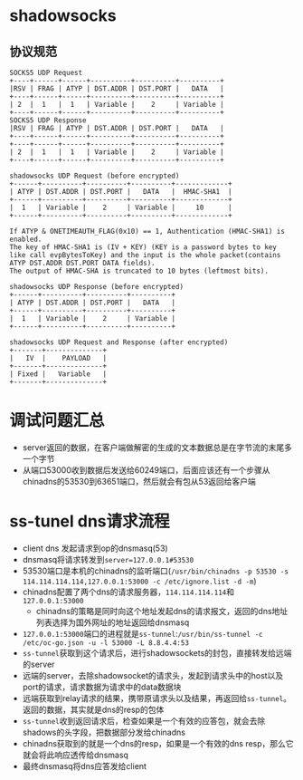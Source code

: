 # shadowsocks

## 协议规范

```
SOCKS5 UDP Request
+----+------+------+----------+----------+----------+
|RSV | FRAG | ATYP | DST.ADDR | DST.PORT |   DATA   |
+----+------+------+----------+----------+----------+
| 2  |  1   |  1   | Variable |    2     | Variable |
+----+------+------+----------+----------+----------+
SOCKS5 UDP Response
|RSV | FRAG | ATYP | DST.ADDR | DST.PORT |   DATA   |
+----+------+------+----------+----------+----------+
+----+------+------+----------+----------+----------+
| 2  |  1   |  1   | Variable |    2     | Variable |
+----+------+------+----------+----------+----------+
```


```
shadowsocks UDP Request (before encrypted)
+------+----------+----------+----------+-------------+
| ATYP | DST.ADDR | DST.PORT |   DATA   |  HMAC-SHA1  |
+------+----------+----------+----------+-------------+
|  1   | Variable |    2     | Variable |     10      |
+------+----------+----------+----------+-------------+

If ATYP & ONETIMEAUTH_FLAG(0x10) == 1, Authentication (HMAC-SHA1) is enabled.
The key of HMAC-SHA1 is (IV + KEY) (KEY is a password bytes to key like call evpBytesToKey) and the input is the whole packet(contains ATYP DST.ADDR DST.PORT DATA fields).
The output of HMAC-SHA is truncated to 10 bytes (leftmost bits).

shadowsocks UDP Response (before encrypted)
+------+----------+----------+----------+
| ATYP | DST.ADDR | DST.PORT |   DATA   |
+------+----------+----------+----------+
|  1   | Variable |    2     | Variable |
+------+----------+----------+----------+

shadowsocks UDP Request and Response (after encrypted)
+-------+--------------+
|   IV  |    PAYLOAD   |
+-------+--------------+
| Fixed |   Variable   |
+-------+--------------+
```




# 调试问题汇总

- server返回的数据，在客户端做解密的生成的文本数据总是在字节流的末尾多一个字节
- 从端口53000收到数据后发送给60249端口，后面应该还有一个步骤从chinadns的53530到63651端口，然后就会有包从53返回给客户端


# ss-tunel dns请求流程

- client dns 发起请求到op的dnsmasq(53)
- dnsmasq将请求转发到`server=127.0.0.1#53530`
- 53530端口是本机的chinadns的监听端口(`/usr/bin/chinadns -p 53530 -s 114.114.114.114,127.0.0.1:53000 -c /etc/ignore.list -d -m`)
- chinadns配置了两个dns的请求服务器，`114.114.114.114`和`127.0.0.1:53000`
  - chinadns的策略是同时向这个地址发起dns的请求报文，返回的dns地址列表选择为国外网址的地址返回给dnsmasq
- `127.0.0.1:53000`端口的进程就是`ss-tunnel`:`/usr/bin/ss-tunnel -c /etc/oc-go.json -u -l 53000 -L 8.8.4.4:53`
- `ss-tunnel`获取到这个请求后，进行shadowsockets的封包，直接转发给远端的server
- 远端的server，去除shadowsocket的请求头，发起到请求头中的host以及port的请求，请求数据为请求中的data数据块
- 远端获取到relay请求的结果，携带原请求头以及结果，再返回给`ss-tunnel`。返回的数据，其实就是dns的resp的包体
- `ss-tunnel`收到返回请求后，检查如果是一个有效的应答包，就会去除shadows的头字段，把数据部分发给chinadns
- chinadns获取到的就是一个dns的resp，如果是一个有效的dns resp，那么它就会将此响应透传给dnsmasq
- 最终dnsmasq将dns应答发给client
